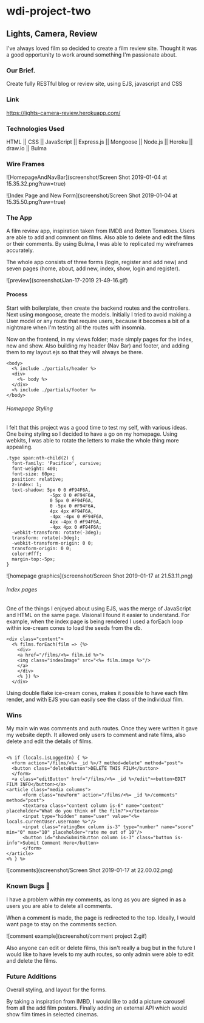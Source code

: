 # wdi-project-two

## Lights, Camera, Review

I've always loved film so decided to create a film review site. Thought it was a good opportunity to work around something I'm passionate about.

### Our Brief.

Create fully RESTful blog or review site, using EJS, javascript and CSS

### Link

https://lights-camera-review.herokuapp.com/

### Technologies Used

HTML || CSS || JavaScript || Express.js || Mongoose || Node.js || Heroku || draw.io || Bulma

### Wire Frames

![HomepageAndNavBar](screenshot/Screen Shot 2019-01-04 at 15.35.32.png?raw=true)

![Index Page and New Form](screenshot/Screen Shot 2019-01-04 at 15.35.50.png?raw=true)

### The App

A film review app, inspiration taken from IMDB and Rotten Tomatoes. Users are able to add and comment on films. Also able to delete and edit the films or their comments. By using Bulma, I was able to replicated my wireframes accurately.

The whole app consists of three forms (login, register and add new) and seven pages (home, about, add new, index, show, login and register).

![preview](screenshot/Jan-17-2019 21-49-16.gif)

#### Process

Start with boilerplate, then create the backend routes and the controllers. Next using mongoose, create the models. Initially I tried to avoid making a User model or any route that require users, because it becomes a bit of a nightmare when I'm testing all the routes with insomnia.

Now on the frontend, in my views folder; made simply pages for the index, new and show. Also building my header (Nav Bar) and footer, and adding them to my layout.ejs so that they will always be there.

```
<body>
  <% include ./partials/header %>
  <div>
    <%- body %>
  </div>
  <% include ./partials/footer %>
</body>
```

###### Homepage Styling

I felt that this project was a good time to test my self, with various ideas. One being styling so I decided to have a go on my homepage. Using webkits, I was able to rotate the letters to make the whole thing more appealing.

```
.type span:nth-child(2) {
  font-family: 'Pacifico', cursive;
  font-weight: 400;
  font-size: 60px;
  position: relative;
  z-index: 1;
  text-shadow: 5px 0 0 #F94F6A,
				-5px 0 0 #F94F6A,
				0 5px 0 #F94F6A,
				0 -5px 0 #F94F6A,
				4px 4px #F94F6A,
				-4px -4px 0 #F94F6A,
				4px -4px 0 #F94F6A,
				-4px 4px 0 #F94F6A;
  -webkit-transform: rotate(-3deg);
  transform: rotate(-3deg);
  -webkit-transform-origin: 0 0;
  transform-origin: 0 0;
  color:#fff;
  margin-top:-5px;
}

```

![homepage graphics](screenshot/Screen Shot 2019-01-17 at 21.53.11.png)


###### Index pages

One of the things I enjoyed about using EJS, was the merge of JavaScript and HTML on the same page. Visional I found it easier to understand. For example, when the index page is being rendered I used a forEach loop within ice-cream cones to load the seeds from the db.

```
<div class="content">
  <% films.forEach(film => {%>
    <div>
    <a href="/films/<%= film.id %>">
    <img class="indexImage" src="<%= film.image %>"/>
    </a>
    </div>
    <% }) %>
  </div>
```

Using double flake ice-cream cones, makes it possible to have each film render, and with EJS you can easily see the class of the individual film.

### Wins

My main win was comments and auth routes. Once they were written it gave my website depth. It allowed only users to comment and rate films, also delete and edit the details of films.

```

<% if (locals.isLoggedIn) { %>
  <form action="/films/<%= _id %>/?_method=delete" method="post">
  <button class="deleteButton">DELETE THIS FILM</button>
  </form>
  <a class="editButton" href="/films/<%= _id %>/edit"><button>EDIT FILM INFO</button></a>
<article class="media columns">
      <form class="newForm" action="/films/<%= _id %>/comments" method="post">
      <textarea class="content column is-6" name="content" placeholder="What do you think of the film?"></textarea>
      <input type="hidden" name="user" value="<%= locals.currentUser.username %>"/>
      <input class="ratingBox column is-3" type="number" name="score" min="0" max="10" placeholder="rate me out of 10"/>
      <button id="showSubmitButton column is-3" class="button is-info">Submit Comment Here</button>
      </form>
</article>
<% } %>

```

![comments](screenshot/Screen Shot 2019-01-17 at 22.00.02.png)


### Known Bugs 🐛

I have a problem within my comments, as long as you are signed in as a users you are able to delete all comments.

When a comment is made, the page is redirected to the top. Ideally, I would want page to stay on the comments section.

![comment example](screenshot/comment project 2.gif)

Also anyone can edit or delete films, this isn't really a bug but in the future I would like to have levels to my auth routes, so only admin were able to edit and delete the films.

### Future Additions

Overall styling, and layout for the forms.

By taking a inspiration from IMBD, I would like to add a picture carousel from all the add film posters. Finally adding an external API which would show film times in selected cinemas.
